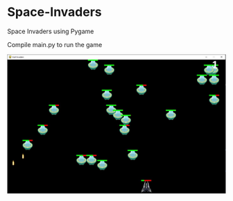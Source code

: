 # Space-Invaders
Space Invaders using Pygame

Compile main.py to run the game

![Space Invaders](https://github.com/chenalan02/Space-Invaders/blob/master/Space%20Invaders.JPG)
